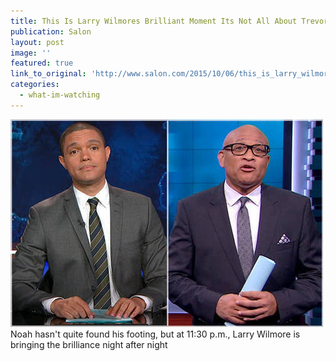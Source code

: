 ```yaml
---
title: This Is Larry Wilmores Brilliant Moment Its Not All About Trevor Noah on Comedy Central
publication: Salon
layout: post
image: ''
featured: true
link_to_original: 'http://www.salon.com/2015/10/06/this_is_larry_wilmores_brilliant_moment_its_not_all_about_trevor_noah_on_comedy_central/'
categories:
  - what-im-watching
---
```


![](/uploads/versions/noah_wilmore-620x412---x----500-332x---.jpg)Noah hasn't quite found his footing, but at 11:30 p.m., Larry Wilmore is bringing the brilliance night after night